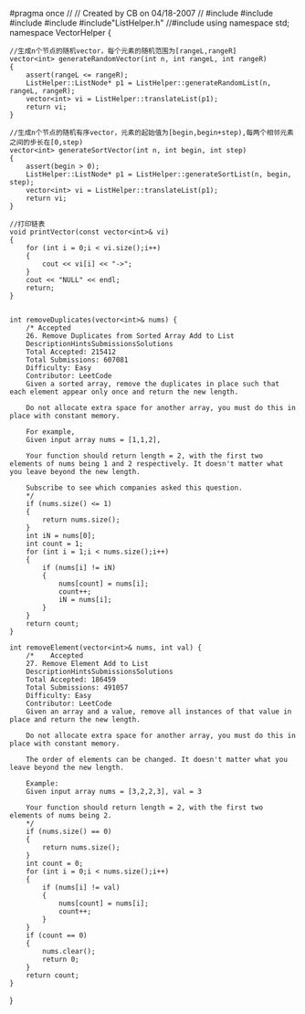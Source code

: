 #pragma once
//
// Created by CB on 04/18-2007
//
#include<iostream>
#include<cassert>
#include<ctime>
#include<vector>
#include"ListHelper.h"
//#include<string>
using namespace std;
namespace VectorHelper
{

	//生成n个节点的随机vector，每个元素的随机范围为[rangeL,rangeR]
	vector<int> generateRandomVector(int n, int rangeL, int rangeR)
	{
		assert(rangeL <= rangeR);
		ListHelper::ListNode* p1 = ListHelper::generateRandomList(n, rangeL, rangeR);
		vector<int> vi = ListHelper::translateList(p1);
		return vi;
	}

	//生成n个节点的随机有序vector，元素的起始值为[begin,begin+step),每两个相邻元素之间的步长在[0,step)
	vector<int> generateSortVector(int n, int begin, int step)
	{
		assert(begin > 0);
		ListHelper::ListNode* p1 = ListHelper::generateSortList(n, begin, step);
		vector<int> vi = ListHelper::translateList(p1);
		return vi;
	}

	//打印链表
	void printVector(const vector<int>& vi)
	{
		for (int i = 0;i < vi.size();i++)
		{
			cout << vi[i] << "->";
		}
		cout << "NULL" << endl;
		return;
	}


	int removeDuplicates(vector<int>& nums) {
		/* Accepted
		26. Remove Duplicates from Sorted Array Add to List
		DescriptionHintsSubmissionsSolutions
		Total Accepted: 215412
		Total Submissions: 607081
		Difficulty: Easy
		Contributor: LeetCode
		Given a sorted array, remove the duplicates in place such that each element appear only once and return the new length.

		Do not allocate extra space for another array, you must do this in place with constant memory.

		For example,
		Given input array nums = [1,1,2],

		Your function should return length = 2, with the first two elements of nums being 1 and 2 respectively. It doesn't matter what you leave beyond the new length.

		Subscribe to see which companies asked this question.
		*/
		if (nums.size() <= 1)
		{
			return nums.size();
		}
		int iN = nums[0];
		int count = 1;
		for (int i = 1;i < nums.size();i++)
		{
			if (nums[i] != iN)
			{
				nums[count] = nums[i];
				count++;
				iN = nums[i];
			}
		}
		return count;
	}

	int removeElement(vector<int>& nums, int val) {
		/*    Accepted
		27. Remove Element Add to List
		DescriptionHintsSubmissionsSolutions
		Total Accepted: 186459
		Total Submissions: 491057
		Difficulty: Easy
		Contributor: LeetCode
		Given an array and a value, remove all instances of that value in place and return the new length.

		Do not allocate extra space for another array, you must do this in place with constant memory.

		The order of elements can be changed. It doesn't matter what you leave beyond the new length.

		Example:
		Given input array nums = [3,2,2,3], val = 3

		Your function should return length = 2, with the first two elements of nums being 2.
		*/
		if (nums.size() == 0)
		{
			return nums.size();
		}
		int count = 0;
		for (int i = 0;i < nums.size();i++)
		{
			if (nums[i] != val)
			{
				nums[count] = nums[i];
				count++;
			}
		}
		if (count == 0)
		{
			nums.clear();
			return 0;
		}
		return count;
	}
}
